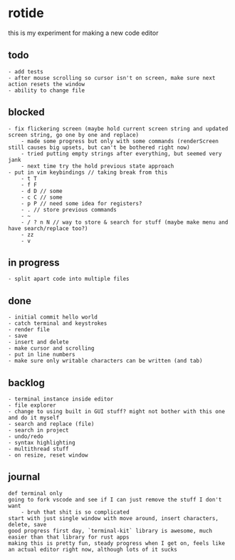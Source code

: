 # rotide

this is my experiment for making a new code editor

## todo
    - add tests
    - after mouse scrolling so cursor isn't on screen, make sure next action resets the window
    - ability to change file
## blocked
    - fix flickering screen (maybe hold current screen string and updated screen string, go one by one and replace)
        - made some progress but only with some commands (renderScreen still causes big upsets, but can't be bothered right now)
        - tried putting empty strings after everything, but seemed very jank
        - next time try the hold previous state approach
    - put in vim keybindings // taking break from this
        - t T
        - f F
        - d D // some
        - c C // some
        - p P // need some idea for registers?
        - . // store previous commands
        - ~
        - / ? n N // way to store & search for stuff (maybe make menu and have search/replace too?)
        - zz
        - v
## in progress
    - split apart code into multiple files
## done
    - initial commit hello world
    - catch terminal and keystrokes
    - render file
    - save
    - insert and delete
    - make cursor and scrolling
    - put in line numbers
    - make sure only writable characters can be written (and tab)
## backlog
    - terminal instance inside editor
    - file explorer
    - change to using built in GUI stuff? might not bother with this one and do it myself
    - search and replace (file)
    - search in project
    - undo/redo
    - syntax highlighting
    - multithread stuff
    - on resize, reset window


## journal
    def terminal only
    going to fork vscode and see if I can just remove the stuff I don't want
        - bruh that shit is so complicated
    start with just single window with move around, insert characters, delete, save
    good progress first day, `terminal-kit` library is awesome, much easier than that library for rust apps
    making this is pretty fun, steady progress when I get on, feels like an actual editor right now, although lots of it sucks
